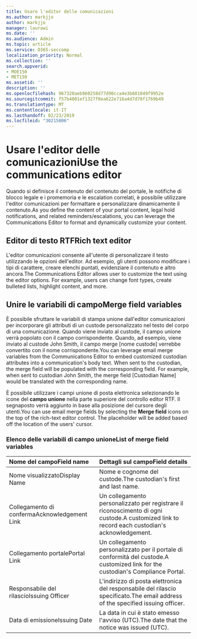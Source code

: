 ```yaml
---
title: Usare l'editor delle comunicazioni
ms.author: markjjo
author: markjjo
manager: laurawi
ms.date: ''
ms.audience: Admin
ms.topic: article
ms.service: O365-seccomp
localization_priority: Normal
ms.collection: ''
search.appverid:
- MOE150
- MET150
ms.assetid: ''
description: ''
ms.openlocfilehash: 967320aeb960258d77d90cca4e3b681849f9952e
ms.sourcegitcommit: f57b4001ef1327f0ea622e716a4d7d78f1769b49
ms.translationtype: MT
ms.contentlocale: it-IT
ms.lasthandoff: 02/23/2019
ms.locfileid: "30215806"
---
```

# <a name="use-the-communications-editor"></a><span data-ttu-id="8a65e-102">Usare l'editor delle comunicazioni</span><span class="sxs-lookup"><span data-stu-id="8a65e-102">Use the communications editor</span></span>

<span data-ttu-id="8a65e-103">Quando si definisce il contenuto del contenuto del portale, le notifiche di blocco legale e i promemoria e le escalation correlati, è possibile utilizzare l'editor comunicazioni per formattare e personalizzare dinamicamente il contenuto.</span><span class="sxs-lookup"><span data-stu-id="8a65e-103">As you define the content of your portal content, legal hold notifications, and related reminders/escalations, you can leverage the Communications Editor to format and dynamically customize your content.</span></span>

## <a name="rich-text-editor"></a><span data-ttu-id="8a65e-104">Editor di testo RTF</span><span class="sxs-lookup"><span data-stu-id="8a65e-104">Rich text editor</span></span> 

<span data-ttu-id="8a65e-p101">L'editor comunicazioni consente all'utente di personalizzare il testo utilizzando le opzioni dell'editor. Ad esempio, gli utenti possono modificare i tipi di carattere, creare elenchi puntati, evidenziare il contenuto e altro ancora.</span><span class="sxs-lookup"><span data-stu-id="8a65e-p101">The Communications Editor allows user to customize the text using the editor options. For example, users can change font types, create bulleted lists, highlight content, and more.</span></span> 

## <a name="merge-field-variables"></a><span data-ttu-id="8a65e-107">Unire le variabili di campo</span><span class="sxs-lookup"><span data-stu-id="8a65e-107">Merge field variables</span></span>

<span data-ttu-id="8a65e-p102">È possibile sfruttare le variabili di stampa unione dall'editor comunicazioni per incorporare gli attributi di un custode personalizzato nel testo del corpo di una comunicazione. Quando viene inviato al custode, il campo unione verrà popolato con il campo corrispondente. Quando, ad esempio, viene inviato al custode John Smith, il campo merge [nome custode] verrebbe convertito con il nome corrispondente.</span><span class="sxs-lookup"><span data-stu-id="8a65e-p102">You can leverage email merge variables from the Communications Editor to embed customized custodian attributes into a communication's body text. When sent to the custodian, the merge field will be populated with the corresponding field. For example, when sent to custodian John Smith, the merge field [Custodian Name] would be translated with the corresponding name.</span></span> 

<span data-ttu-id="8a65e-p103">È possibile utilizzare i campi unione di posta elettronica selezionando le icone del **campo unione** nella parte superiore del controllo editor RTF. Il segnaposto verrà aggiunto in base alla posizione del cursore degli utenti.</span><span class="sxs-lookup"><span data-stu-id="8a65e-p103">You can use email merge fields by selecting the **Merge field** icons on the top of the rich-text editor control. The placeholder will be added based off the location of the users' cursor.</span></span> 

### <a name="list-of-merge-field-variables"></a><span data-ttu-id="8a65e-113">Elenco delle variabili di campo unione</span><span class="sxs-lookup"><span data-stu-id="8a65e-113">List of merge field variables</span></span>

| <span data-ttu-id="8a65e-114">Nome del campo</span><span class="sxs-lookup"><span data-stu-id="8a65e-114">Field name</span></span>                  | <span data-ttu-id="8a65e-115">Dettagli sul campo</span><span class="sxs-lookup"><span data-stu-id="8a65e-115">Field details</span></span> | 
| :------------------- | :------------------- |
| <span data-ttu-id="8a65e-116">Nome visualizzato</span><span class="sxs-lookup"><span data-stu-id="8a65e-116">Display Name</span></span>  | <span data-ttu-id="8a65e-117">Nome e cognome del custode.</span><span class="sxs-lookup"><span data-stu-id="8a65e-117">The custodian's first and last name.</span></span> | 
| <span data-ttu-id="8a65e-118">Collegamento di conferma</span><span class="sxs-lookup"><span data-stu-id="8a65e-118">Acknowledgement Link</span></span> | <span data-ttu-id="8a65e-119">Un collegamento personalizzato per registrare il riconoscimento di ogni custode.</span><span class="sxs-lookup"><span data-stu-id="8a65e-119">A customized link to record each custodian's acknowledgement.</span></span>|                 |
| <span data-ttu-id="8a65e-120">Collegamento portale</span><span class="sxs-lookup"><span data-stu-id="8a65e-120">Portal Link</span></span>     | <span data-ttu-id="8a65e-121">Un collegamento personalizzato per il portale di conformità del custode.</span><span class="sxs-lookup"><span data-stu-id="8a65e-121">A customized link for the custodian's Compliance Portal.</span></span>|                |
| <span data-ttu-id="8a65e-122">Responsabile del rilascio</span><span class="sxs-lookup"><span data-stu-id="8a65e-122">Issuing Officer</span></span>                   | <span data-ttu-id="8a65e-123">L'indirizzo di posta elettronica del responsabile del rilascio specificato.</span><span class="sxs-lookup"><span data-stu-id="8a65e-123">The email address of the specified issuing officer.</span></span>|                   |
| <span data-ttu-id="8a65e-124">Data di emissione</span><span class="sxs-lookup"><span data-stu-id="8a65e-124">Issuing Date</span></span>                   | <span data-ttu-id="8a65e-125">La data in cui è stato emesso l'avviso (UTC).</span><span class="sxs-lookup"><span data-stu-id="8a65e-125">The date that the notice was issued (UTC).</span></span>              |